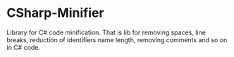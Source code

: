 CSharp-Minifier
===============

Library for C# code minification. That is lib for removing spaces, line breaks, reduction of identifiers name length, removing comments and so on in C# code.

